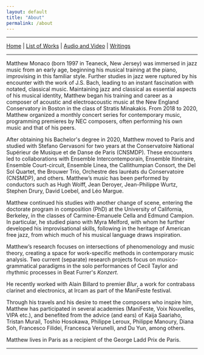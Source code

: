 ```yaml
---
layout: default
title: "About"
permalink: /about
---
```


***

 [Home](/) | [List of Works](/list-of-works) | [Audio and Video](/audio-and-video) | [Writings](/writings)

***

Matthew Monaco (born 1997 in Teaneck, New Jersey) was immersed in jazz music from an early age, beginning his musical training at the piano, improvising in this familiar style. Further studies in jazz were ruptured by his encounter with the work of J.S. Bach, leading to an instant fascination with notated, classical music. Maintaining jazz and classical as essential aspects of his musical identity, Matthew began his training and career as a composer of acoustic and electroacoustic music at the New England Conservatory in Boston in the class of Stratis Minakakis. From 2018 to 2020, Matthew organized a monthly concert series for contemporary music, programming premieres by NEC composers, often performing his own music and that of his peers.

After obtaining his Bachelor's degree in 2020, Matthew moved to Paris and studied with Stefano Gervasoni for two years at the Conservatoire National Supérieur de Musique et de Danse de Paris (CNSMDP). These encounters led to collaborations with Ensemble Intercontemporain, Ensemble Itinéraire, Ensemble Court-circuit, Ensemble Linea, the Callithumpian Consort, the Del Sol Quartet, the Brouwer Trio, Orchestre des lauréats du Conservatoire (CNSMDP), and others. Matthew’s music has been performed by conductors such as Hugh Wolff, Jean Deroyer, Jean-Philippe Wurtz, Stephen Drury, David Loebel, and Léo Margue.

Matthew continued his studies with another change of scene, entering the doctorate program in composition (PhD) at the University of California, Berkeley, in the classes of Carmine-Emanuele Cella and Edmund Campion. In particular, he studied piano with Myra Melford, with whom he further developed his improvisational skills, following in the heritage of American free jazz, from which much of his musical language draws inspiration.

Matthew’s research focuses on intersections of phenomenology and music theory, creating a space for work-specific methods in contemporary music analysis. Two current (separate) research projects focus on musico-grammatical paradigms in the solo performances of Cecil Taylor and rhythmic processes in Beat Furrer's *Konzert*.

He recently worked with Alain Billard to premier *Blur*, a work for contrabass clarinet and electronics, at Ircam as part of the ManiFeste festival.

Through his travels and his desire to meet the composers who inspire him, Matthew has participated in several academies (ManiFeste, Voix Nouvelles, VIPA etc.), and benefited from the advice (and ears) of Kaija Saariaho, Tristan Murail, Toshio Hosokawa, Philippe Leroux, Philippe Manoury, Diana Soh, Francesco Filidei, Francesca Verunelli, and Du Yun, among others.

Matthew lives in Paris as a recipient of the George Ladd Prix de Paris.

***
